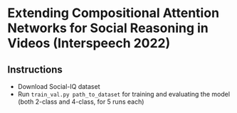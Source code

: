 # Extending Compositional Attention Networks for Social Reasoning in Videos (Interspeech 2022)

## Instructions
* Download Social-IQ dataset
* Run `train_val.py path_to_dataset` for training and evaluating the model (both 2-class and 4-class, for 5 runs each)

